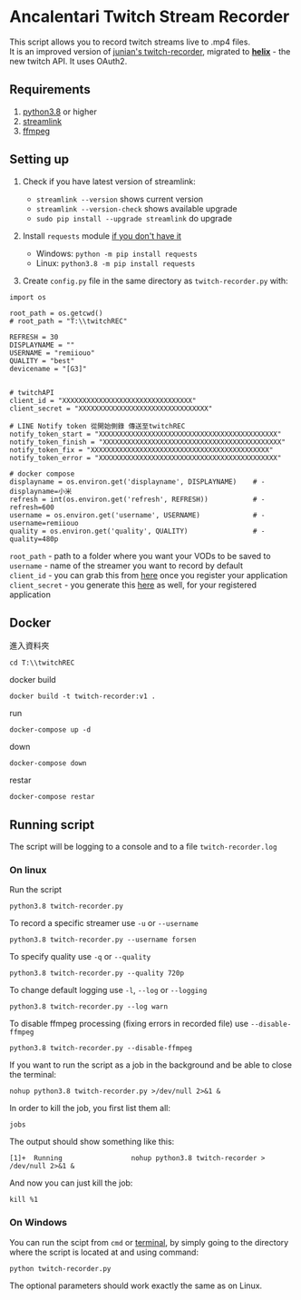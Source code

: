 # Ancalentari Twitch Stream Recorder
This script allows you to record twitch streams live to .mp4 files.  
It is an improved version of [junian's twitch-recorder](https://gist.github.com/junian/b41dd8e544bf0e3980c971b0d015f5f6), migrated to [**helix**](https://dev.twitch.tv/docs/api) - the new twitch API. It uses OAuth2.
## Requirements
1. [python3.8](https://www.python.org/downloads/release/python-380/) or higher  
2. [streamlink](https://streamlink.github.io/)  
3. [ffmpeg](https://ffmpeg.org/)

## Setting up
1) Check if you have latest version of streamlink:
    * `streamlink --version` shows current version
    * `streamlink --version-check` shows available upgrade
    * `sudo pip install --upgrade streamlink` do upgrade

2) Install `requests` module [if you don't have it](https://pypi.org/project/requests/)  
   * Windows:    ```python -m pip install requests```  
   * Linux:      ```python3.8 -m pip install requests```
3) Create `config.py` file in the same directory as `twitch-recorder.py` with:
```properties
import os

root_path = os.getcwd()
# root_path = "T:\\twitchREC"

REFRESH = 30
DISPLAYNAME = ""
USERNAME = "remiiouo"
QUALITY = "best"
devicename = "[G3]"


# twitchAPI
client_id = "XXXXXXXXXXXXXXXXXXXXXXXXXXXXXXXX"
client_secret = "XXXXXXXXXXXXXXXXXXXXXXXXXXXXXXXX"

# LINE Notify token 從開始側錄 傳送至twitchREC
notify_token_start = "XXXXXXXXXXXXXXXXXXXXXXXXXXXXXXXXXXXXXXXXXXXX"
notify_token_finish = "XXXXXXXXXXXXXXXXXXXXXXXXXXXXXXXXXXXXXXXXXXXX"
notify_token_fix = "XXXXXXXXXXXXXXXXXXXXXXXXXXXXXXXXXXXXXXXXXXXX"
notify_token_error = "XXXXXXXXXXXXXXXXXXXXXXXXXXXXXXXXXXXXXXXXXXXX"

# docker compose
displayname = os.environ.get('displayname', DISPLAYNAME)    # - displayname=小米    
refresh = int(os.environ.get('refresh', REFRESH))           # - refresh=600
username = os.environ.get('username', USERNAME)             # - username=remiiouo
quality = os.environ.get('quality', QUALITY)                # - quality=480p
```
`root_path` - path to a folder where you want your VODs to be saved to  
`username` - name of the streamer you want to record by default  
`client_id` - you can grab this from [here](https://dev.twitch.tv/console/apps) once you register your application  
`client_secret` - you generate this [here](https://dev.twitch.tv/console/apps) as well, for your registered application

## Docker
進入資料夾
```
cd T:\\twitchREC
```
docker build
```
docker build -t twitch-recorder:v1 .
```
run
```
docker-compose up -d
```
down
```
docker-compose down
```
restar
```
docker-compose restar
```



## Running script
The script will be logging to a console and to a file `twitch-recorder.log`
### On linux
Run the script
```shell script
python3.8 twitch-recorder.py
```
To record a specific streamer use `-u` or `--username`
```shell script
python3.8 twitch-recorder.py --username forsen
```
To specify quality use `-q` or `--quality`
```shell script
python3.8 twitch-recorder.py --quality 720p
```
To change default logging use `-l`, `--log` or `--logging`
```shell script
python3.8 twitch-recorder.py --log warn
```
To disable ffmpeg processing (fixing errors in recorded file) use `--disable-ffmpeg`
```shell script
python3.8 twitch-recorder.py --disable-ffmpeg
```
If you want to run the script as a job in the background and be able to close the terminal:
```shell script
nohup python3.8 twitch-recorder.py >/dev/null 2>&1 &
```
In order to kill the job, you first list them all:
```shell script
jobs
```
The output should show something like this:
```shell script
[1]+  Running                 nohup python3.8 twitch-recorder > /dev/null 2>&1 &
```
And now you can just kill the job:
```shell script
kill %1
```
### On Windows
You can run the scipt from `cmd` or [terminal](https://www.microsoft.com/en-us/p/windows-terminal/9n0dx20hk701?activetab=pivot:overviewtab), by simply going to the directory where the script is located at and using command:
```shell script
python twitch-recorder.py
```
The optional parameters should work exactly the same as on Linux.
